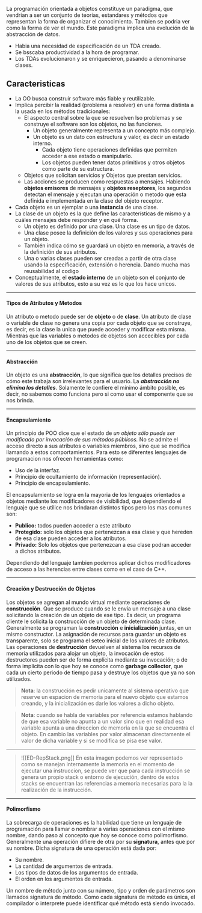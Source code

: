 La programación orientada a objetos constituye un paradigma, que vendrian a ser un conjunto de teorias, estandares y métodos que representan la forma de organizar el conocimiento. Tambien se podria ver como la forma de ver el mundo.
Este paradigma implica una evolución de la abstracción de datos.

- Habia una necesidad de especificación de un TDA creado.
- Se bsscaba productividad a la hora de programar.
- Los TDAs evolucionaron y se enriquecieron, pasando a denominarse clases.

## Caracteristicas
- La OO busca construir software más fiable y reutilizable.
- Implica percibir la realidad (problema a resolver) en una forma distinta a la usada en los métodos tradicionales:
	- El aspecto central sobre la que se resuelven lso problemas y se construye el software son los objetos, no las funciones.
		- Un objeto generalmente representa a un concepto más complejo.
		- Un objeto es un dato con estructura y valor, es decir un estado interno.
			- Cada objeto tiene operaciones definidas que permiten acceder a ese estado o manipularlo.
			- Los objetos pueden tener datos primitivos y otros objetos como parte de su estructura.
	- Objetos que solicitan servicios y Objetos que prestan servicios.
	- Las acciones se producen como respuestas a mensajes. Habiendo **objetos emisores** de mensajes y **objetos reseptores**, los segundos detectan el mensaje y ejecutan una operación o metodo que esta definida e implementada en la clase del objeto receptor.
- Cada objeto es un ejemplar o una **instancia** de una clase.
- La clase de un objeto es la que define las características de mismo y a cuáles mensajes debe responder y en qué forma.
	- Un objeto es definido por una clase. Una clase es un tipo de datos.
	- Una clase posee la definición de los valores y sus operaciones para un objeto.
	- También indica cómo se guardará un objeto en memoria, a través de la definición de sus atributos.
	- Una o varias clases pueden ser creadas a partir de otra clase usando la especificación, extensión o herencia. Dando mucha mas reusabilidad al codigo
- Conceptualmente, el **estado interno** de un objeto son el conjunto de valores de sus atributos, esto a su vez es lo que los hace unicos.

---

#### Tipos de Atributos y Metodos

Un atributo o metodo puede ser de **objeto** o de **clase**. Un atributo de clase o variable de clase no genera una copia por cada objeto que se construye, es decir, es la clase la unica que puede acceder y modificar esta misma.
Mientras que las variables o metodos de objetos son accecibles por cada uno de los objetos que se creen.

---

#### Abstracción

Un objeto es una **abstracción**, lo que significa que los detalles precisos de cómo este trabaja son irrelevantes para el usuario. La ***abstracción no elimina los detalles***. Solamente le confiere el mínimo ámbito posible, es decir, no sabemos como funciona pero si como usar el componente que se nos brinda.

---

#### Encapsulamiento

Un principio de POO dice que el estado de *un objeto sólo puede ser modificado por invocación de sus métodos públicos.* No se admite el acceso directo a sus atributos o variables miembros, sino que se modifica llamando a estos comportamientos. Para esto se diferentes lenguajes de programacion nos ofrecen herramientas como:

- Uso de la interfaz.
- Principio de ocultamiento de información (representación).
- Principio de encapsulamiento.

El encapsulamiento se logra en la mayoria de los lenguajes orientados a objetos mediante los modificadores de visibilidad, que dependiendo el lenguaje que se utilice nos brindaran distintos tipos pero los mas comunes son:

- **Publico:** todos pueden acceder a este atributo 
- **Protegido:** solo los objetos que pertenezcan a esa clase y que hereden de esa clase pueden acceder a los atributos.
- **Privado:** Solo los objetos que pertenezcan a esa clase podran acceder a dichos atributos.

Dependiendo del lenguaje tambien podemos aplicar dichos modificadores de acceso a las herencias entre clases como en el caso de C++.

---

#### Creación y Destrucción de Objetos

Los objetos se agregan al mundo virtual mediante operaciones de **construcción**. Que se produce cuando se le envía un mensaje a una clase solicitando la creación de un objeto de ese tipo. Es decir, un programa cliente le solicita la construcción de un objeto de determinada clase.
Generalmente se programan la **construcción** e **inicialización** juntas, en un mismo constructor. La asignación de recursos para guardar un objeto es transparente, solo se programa el seteo inicial de los valores de atributos.
Las operaciones de **destrucción** devuelven al sistema los recursos de memoria utilizados para alojar un objeto, la invocación de estos destructores pueden ser de forma explícita mediante su invocación; o de forma implícita con lo que hoy se conoce como **garbage collector**, que cada un cierto periodo de tiempo pasa y destruye los objetos que ya no son utilizados.

> **Nota**: la construcción es pedir unicamente al sistema operativo que reserve un espacion de memoria para el nuevo objeto que estamos creando, y la inicialización es darle los valores a dicho objeto.

> **Nota**: cuando se habla de variables por referencia estamos hablando de que esa variable no apunta a un valor sino que en realidad esa variable apunta a una direccion de memoria en la que se encuentra el objeto. En cambio las variables por valor almacenan directamente el valor de dicha variable y si se modifica se pisa ese valor.

---

> ![[ED-RepStack.png]]
> En esta imagen podemos ver representado como se manejan internamente la memoria en el momento de ejecutar una instruccion, se puede ver que para cada instrucción se genera un propio stack o entorno de ejecución, dentro de estos stacks se encuentran las referencias a memoria necesarias para la la realización de la instrucción.

---

#### Polimorfismo

La sobrecarga de operaciones es la habilidad que tiene un lenguaje de programación para llamar o nombrar a varias operaciones con el mismo nombre, dando paso al concepto que hoy se conoce como polimorfismo.
Generalmente una operación difiere de otra por su **signatura**, antes que por su nombre. Dicha signatura de una operación está dada por:

- Su nombre.
- La cantidad de argumentos de entrada.
- Los tipos de datos de los argumentos de entrada.
- El orden en los argumentos de entrada.

Un nombre de método junto con su número, tipo y orden de parámetros son llamados signatura de método. Como cada signatura de método es única, el compilador o interprete puede identificar qué método está siendo invocado.